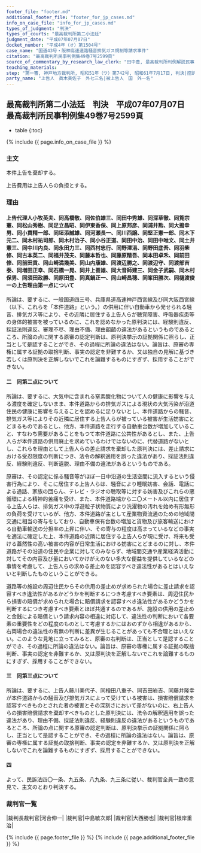```yaml
---
footer_file: "footer.md"
additional_footer_file: "footer_for_jp_cases.md"
info_on_case_file: "info_for_jp_cases.md"
types_of_judgment: "判決"
types_of_courts: "最高裁判所第二小法廷"
judgment_date: "平成07年07月07日"
docket_number: "平成4年（オ）第1504号"
case_name: "国道43号・阪神高速道路騒音排気ガス規制等請求事件"
citation: "最高裁判所民事判例集49巻7号2599頁"
source_of_commentary_by_research_law_clerk: "田中豊, 最高裁判所判例解説民事篇平成7年度710頁"
teaching_materials:
step: "第一審, 神戸地方裁判所, 昭和51年（ワ）第742号, 昭和61年7月17日, 判決|控訴審, 大阪高等裁判所, 昭和61年（ネ）第1599号, 平成4年2月20日, 判決"
party_name: "上告人　眞木美佐子　外七三名|被上告人　国　外一名"
---
```


## 最高裁判所第二小法廷　判決　平成07年07月07日　最高裁判所民事判例集49巻7号2599頁

* table
{:toc}

{% include {{ page.info_on_case_file }}  %}




### 主文



本件上告を棄却する。

上告費用は上告人らの負担とする。





### 理由



#### 上告代理人小牧英夫、同高橋敬、同佐伯雄三、同田中秀雄、同深草徹、同筧宗憲、同松山秀樹、同足立昌昭、同伊東香保、同上原邦彦、同浦井勲、同大搗幸男、同小貫精一郎、同垣添誠雄、同河瀬長一、同川西譲、同堅正憲一郎、同木下元二、同木村祐司郎、同木村治子、同小谷正道、同田中治、同田中唯文、同土井憲三、同中川内良、同永田力三、同西村忠行、同野澤涓、同野田底吾、同羽柴修、同古本英二、同福井茂夫、同藤本哲也、同藤原精吾、同本田卓禾、同前田修、同前田貢、同山崎満幾美、同山内康雄、同渡辺勝之、同渡辺守、同渡部吉泰、同増田正幸、同石橋一晃、同井上善雄、同大音師建三、同金子武嗣、同木村保男、同須田政勝、同原田豊、同真鍋正一、同山崎昌穂、同峯田勝次、同樋渡俊一の上告理由第一点について

所論は、要するに、一般国道四三号、兵庫県道高速神戸西宮線及び同大阪西宮線（以下、これらを「本件道路」という。）の供用に伴い自動車から発せられる騒音、排気ガス等により、その近隣に居住する上告人らが聴覚障害、呼吸器疾患等の身体的被害を被っているのに、これを認めなかった原判決には、経験則違反、採証法則違反、審理不尽、理由不備、理由齟齬の違法があるというものであるところ、所論の点に関する原審の認定判断は、原判決挙示の証拠関係に照らし、正当として是認することができ、その過程に所論の違法はない。論旨は、原審の専権に属する証拠の取捨判断、事実の認定を非難するか、又は独自の見解に基づき若しくは原判決を正解しないでこれを論難するものにすぎず、採用することができない。

#### 二　同第二点について

所論は、要するに、大気中に含まれる窒素酸化物について人の健康に影響を与える濃度を確定しないまま、本件道路からの排気ガスによる現状の大気汚染が沿道住民の健康に影響を与えることを認めるに足りないとし、本件道路からの騒音、排気ガス等によりその近隣に居住する上告人らが被っている被害が生活妨害にとどまるものであるとし、他方、本件道路を走行する自動車台数が増加していること、すなわち需要があることをもつて本件道路に公共性があるとし、また、上告人らが本件道路の供用廃止を求めているわけではないのに、代替道路がないとし、これらを理由として上告人らの差止請求を棄却した原判決には、差止請求における受忍限度の判断につき、法令の解釈適用を誤った違法があり、採証法則違反、経験則違反、判断遺脱、理由不備の違法があるというものである。

原審は、その認定に係る騒音等がほぼ一日中沿道の生活空間に流入するという侵害行為により、そこに居住する上告人らは、騒音により睡眠妨害、会話、電話による通話、家族の団らん、テレビ・ラジオの聴取等に対する妨害及びこれらの悪循環による精神的苦痛を受け、また、本件道路端から二〇メートル以内に居住する上告人らは、排気ガス中の浮遊粒子状物質により洗濯物の汚れを始め有形無形の負荷を受けているが、他方、本件道路が主として産業物資流通のための地域間交通に相当の寄与をしており、自動車保有台数の増加と貨物及び旅客輸送における自動車輸送の分担率の上昇に伴い、その寄与の程度は高まっているなどの事実を適法に確定した上、本件道路の近隣に居住する上告人らが現に受け、将来も受ける蓋然性の高い被害の内容が日常生活における妨害にとどまるのに対し、本件道路がその沿道の住民や企業に対してのみならず、地域間交通や産業経済活動に対してその内容及び量においてかけがえのない多大な便益を提供しているなどの事情を考慮して、上告人らの求める差止めを認容すべき違法性があるとはいえないと判断したものということができる。

道路等の施設の周辺住民からその供用の差止めが求められた場合に差止請求を認容すべき違法性があるかどうかを判断するにつき考慮すべき要素は、周辺住民から損害の賠償が求められた場合に賠償請求を認容すべき違法性があるかどうかを判断するにつき考慮すべき要素とほぼ共通するのであるが、施設の供用の差止めと金銭による賠償という請求内容の相違に対応して、違法性の判断において各要素の重要性をどの程度のものとして考慮するかにはおのずから相違があるから、右両場合の違法性の有無の判断に差異が生じることがあっても不合理とはいえない。このような見地に立ってみると、原審の右判断は、正当として是認することができ、その過程に所論の違法はない。論旨は、原審の専権に属する証拠の取捨判断、事実の認定を非難するか、又は原判決を正解しないでこれを論難するものにすぎず、採用することができない。

#### 三　同第三点について

所論は、要するに、上告人藤川美代子、同檜田八重子、同吉田岩吉、同藤井隆幸が本件道路からの騒音及び排気ガスによって受けている被害は、損害賠償請求を認容すべきものとされた者の被害とその深刻さにおいて差がないのに、右上告人らの損害賠償請求を棄却すべきものとした原判決には、法令の解釈適用を誤った違法があり、理由不備、採証法則違反、経験則違反の違法があるというものであるところ、所論の点に関する原審の認定判断は、原判決挙示の証拠関係に照らし、正当として是認することができ、その過程に所論の違法はない。論旨は、原審の専権に属する証拠の取捨判断、事実の認定を非難するか、又は原判決を正解しないでこれを論難するものにすぎず、採用することができない。

#### 四

よって、民訴法四〇一条、九五条、八九条、九三条に従い、裁判官全員一致の意見で、主文のとおり判決する。

### 裁判官一覧

|裁判長裁判官|河合伸一|
|裁判官|中島敏次郎|
|裁判官|大西勝也|
|裁判官|根岸重治|


{% include {{ page.footer_file }}  %}
{% include {{ page.additional_footer_file }}  %}
